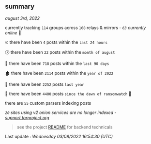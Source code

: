 
## summary
_august 3rd, 2022_

currently tracking `114` groups across `168` relays & mirrors - _`63` currently online_ 📡

⏲ there have been `4` posts within the `last 24 hours`

🕓 there have been `22` posts within the `month of august`

📅 there have been `718` posts within the `last 90 days`

🏚 there have been `2114` posts within the `year of 2022`

🚀 there have been `2252` posts `last year`

🦕 there have been `4400` posts `since the dawn of ransomwatch` 🐣

there are `55` custom parsers indexing posts

_`20` sites using v2 onion services are no longer indexed - [support.torproject.org](https://support.torproject.org/onionservices/v2-deprecation/)_

> see the project [README](https://github.com/jmousqueton/ransomwatch#readme) for backend technicals



Last update : _Wednesday 03/08/2022 16:54:30 (UTC)_

